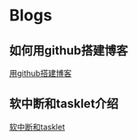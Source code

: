 # Blogs
## 如何用github搭建博客
[用github搭建博客](./Blog/如何用GitHub搭建自己的博客.html)      
## 软中断和tasklet介绍
[软中断和tasklet](./Blog/软中断与tasklet.html)

